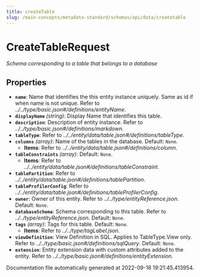 ```yaml
---
title: createTable
slug: /main-concepts/metadata-standard/schemas/api/data/createtable
---
```


# CreateTableRequest

*Schema corresponding to a table that belongs to a database*

## Properties

- **`name`**: Name that identifies the this entity instance uniquely. Same as id if when name is not unique. Refer to *../../type/basic.json#/definitions/entityName*.
- **`displayName`** *(string)*: Display Name that identifies this table.
- **`description`**: Description of entity instance. Refer to *../../type/basic.json#/definitions/markdown*.
- **`tableType`**: Refer to *../../entity/data/table.json#/definitions/tableType*.
- **`columns`** *(array)*: Name of the tables in the database. Default: `None`.
  - **Items**: Refer to *../../entity/data/table.json#/definitions/column*.
- **`tableConstraints`** *(array)*: Default: `None`.
  - **Items**: Refer to *../../entity/data/table.json#/definitions/tableConstraint*.
- **`tablePartition`**: Refer to *../../entity/data/table.json#/definitions/tablePartition*.
- **`tableProfilerConfig`**: Refer to *../../entity/data/table.json#/definitions/tableProfilerConfig*.
- **`owner`**: Owner of this entity. Refer to *../../type/entityReference.json*. Default: `None`.
- **`databaseSchema`**: Schema corresponding to this table. Refer to *../../type/entityReference.json*. Default: `None`.
- **`tags`** *(array)*: Tags for this table. Default: `None`.
  - **Items**: Refer to *../../type/tagLabel.json*.
- **`viewDefinition`**: View Definition in SQL. Applies to TableType.View only. Refer to *../../type/basic.json#/definitions/sqlQuery*. Default: `None`.
- **`extension`**: Entity extension data with custom attributes added to the entity. Refer to *../../type/basic.json#/definitions/entityExtension*.


Documentation file automatically generated at 2022-09-18 19:21:45.413954.
